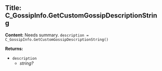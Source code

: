 ## Title: C_GossipInfo.GetCustomGossipDescriptionString

**Content:**
Needs summary.
`description = C_GossipInfo.GetCustomGossipDescriptionString()`

**Returns:**
- `description`
  - *string?*